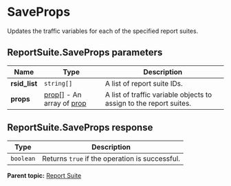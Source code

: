 # SaveProps

Updates the traffic variables for each of the specified report suites.

## ReportSuite.SaveProps parameters

|Name|Type|Description|
|----|----|-----------|
| **rsid_list** | `string[]` |A list of report suite IDs.|
| **props** | [prop[]](../../data_types/r_prop_array.md#) - An array of [prop](../../data_types/r_prop.md#) |A list of traffic variable objects to assign to the report suites.|

## ReportSuite.SaveProps response

|Type|Description|
|----|-----------|
| `boolean` |Returns `true` if the operation is successful.|

**Parent topic:** [Report Suite](../../methods/report_suite/r_methods_reportsuite.md)

